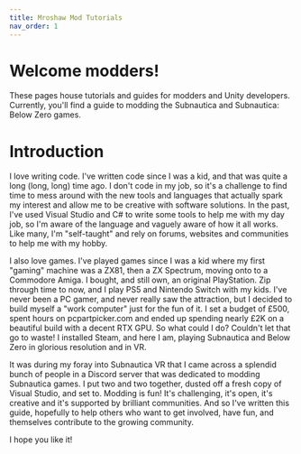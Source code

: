 ```yaml
---
title: Mroshaw Mod Tutorials
nav_order: 1
---
```


# Welcome modders!

These pages house tutorials and guides for modders and Unity developers. Currently, you'll find a guide to modding the Subnautica and Subnautica: Below Zero games.

# Introduction

I love writing code. I've written code since I was a kid, and that was quite a long (long, long) time ago. I don't code in my job, so it's a challenge to find time to mess around with the new tools and languages that actually spark my interest and allow me to be creative with software solutions. In the past, I've used Visual Studio and C# to write some tools to help me with my day job, so I'm aware of the language and vaguely aware of how it all works. Like many, I'm "self-taught" and rely on forums, websites and communities to help me with my hobby.

I also love games. I've played games since I was a kid where my first "gaming" machine was a ZX81, then a ZX Spectrum, moving onto to a Commodore Amiga. I bought, and still own, an original PlayStation. Zip through time to now, and I play PS5 and Nintendo Switch with my kids. I've never been a PC gamer, and never really saw the attraction, but I decided to build myself a "work computer" just for the fun of it. I set a budget of £500, spent hours on pcpartpicker.com and ended up spending nearly £2K on a beautiful build with a decent RTX GPU. So what could I do? Couldn't let that go to waste! I installed Steam, and here I am, playing Subnautica and Below Zero in glorious resolution and in VR.

It was during my foray into Subnautica VR that I came across a splendid bunch of people in a Discord server that was dedicated to modding Subnautica games. I put two and two together, dusted off a fresh copy of Visual Studio, and set to. Modding is fun! It's challenging, it's open, it's creative and it's supported by brilliant communities. And so I've written this guide, hopefully to help others who want to get involved, have fun, and themselves contribute to the growing community.

I hope you like it!
